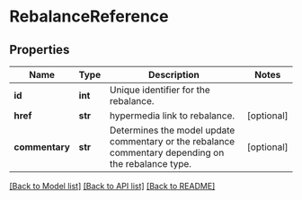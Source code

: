 # RebalanceReference

## Properties
Name | Type | Description | Notes
------------ | ------------- | ------------- | -------------
**id** | **int** | Unique identifier for the rebalance. | 
**href** | **str** | hypermedia link to rebalance. | [optional] 
**commentary** | **str** | Determines the model update commentary or the rebalance commentary depending on the rebalance type. | [optional] 

[[Back to Model list]](../README.md#documentation-for-models) [[Back to API list]](../README.md#documentation-for-api-endpoints) [[Back to README]](../README.md)

